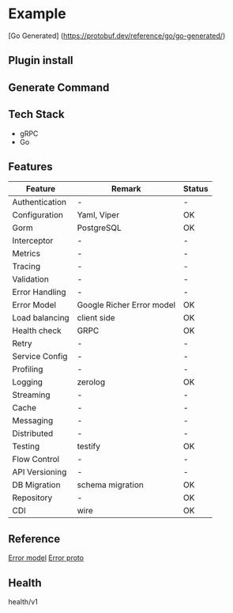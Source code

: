 # Example

[Go Generated] (<https://protobuf.dev/reference/go/go-generated/>)

## Plugin install

## Generate Command

## Tech Stack

- gRPC
- Go

## Features

|Feature | Remark | Status |
|--------|--------|--------|
|Authentication| - |-|
|Configuration | Yaml, Viper | OK |
|Gorm|PostgreSQL|OK|
|Interceptor|-|-|
|Metrics|-|-|
|Tracing|-|-|
|Validation|-|-|
|Error Handling|-|-|
|Error Model| Google Richer Error model| OK |
|Load balancing|client side| OK |
|Health check|GRPC|OK|
|Retry|-|-|
|Service Config|-|-|
|Profiling|-|-|
|Logging|zerolog| OK |
|Streaming|-|-|
|Cache|-|-|
|Messaging|-|-|
|Distributed|-|-|
|Testing|testify|OK|
|Flow Control|-|-|
|API Versioning|-|-|
|DB Migration|schema migration| OK |
|Repository|-|OK|
|CDI| wire | OK |

## Reference

[Error model](https://google.aip.dev/193#error_model)
[Error proto](https://github.com/googleapis/googleapis/blob/master/google/rpc/error_details.proto)

## Health

health/v1

